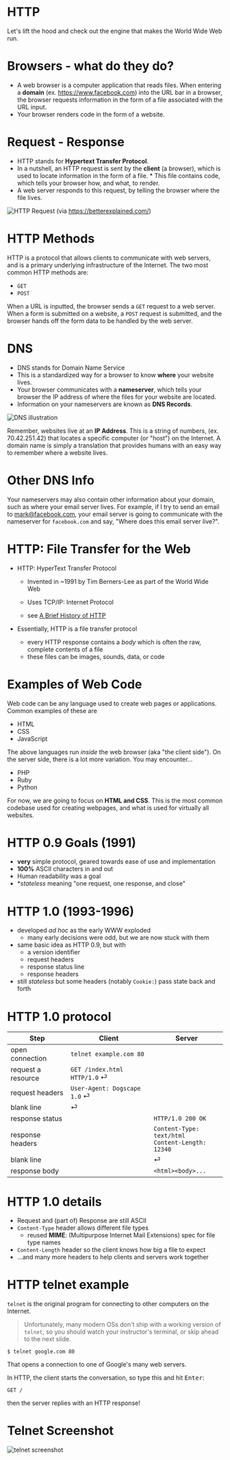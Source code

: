 # HTTP

Let's lift the hood and check out the engine that makes the World Wide Web run.

# Browsers - what do they do?

* A web browser is a computer application that reads files. When entering a **domain** (ex. https://www.facebook.com) into the URL bar in a browser, the browser requests information in the form of a file associated with the URL input. 
* Your browser renders code in the form of a website. 

# Request - Response

* HTTP stands for **Hypertext Transfer Protocol**. 
* In a nutshell, an HTTP request is sent by the **client** (a browser), which is used to locate information in the form of a file. * This file contains code, which tells your browser how, and what, to render. 
* A web server responds to this request, by telling the browser where the file lives. 

![HTTP Request](/lessons/www/http_request.png "HTTP Request") (via <https://betterexplained.com/>)

# HTTP Methods

HTTP is a protocol that allows clients to communicate with web servers, and is a primary underlying infrastructure of the Internet. The two most common HTTP methods are:

* `GET`
* `POST`

When a URL is inputted, the browser sends a `GET` request to a web server. When a form is submitted on a website, a `POST` request is submitted, and the browser hands off the form data to be handled by the web server. 

# DNS

* DNS stands for Domain Name Service
* This is a standardized way for a browser to know **where** your website lives. 
* Your browser communicates with a **nameserver**, which tells your browser the IP address of where the files for your website are located. 
* Information on your nameservers are known as **DNS Records**. 

![DNS illustration](https://s.hswstatic.com/gif/dns-rev-1.gif "DNS Illustration")

Remember, websites live at an **IP Address**. This is a string of numbers, (ex. 70.42.251.42) that locates a specific computer (or "host") on the Internet. A domain name is simply a translation that provides humans with an easy way to remember where a website lives.

# Other DNS Info

Your nameservers may also contain other information about your domain, such as where your email server lives. For example, if I try to send an email to mark@facebook.com, your email server is going to communicate with the nameserver for `facebook.com` and say, "Where does this email server live?". 

# HTTP: File Transfer for the Web

* HTTP: HyperText Transfer Protocol
    * Invented in ~1991 by Tim Berners-Lee as part of the World Wide Web
    
    * Uses TCP/IP: Internet Protocol
    
    * see [A Brief History of HTTP](https://hpbn.co/brief-history-of-http/)

* Essentially, HTTP is a file transfer protocol
  * every HTTP response contains a *body* which is often the raw, complete contents of a file
  * these files can be images, sounds, data, or code

# Examples of Web Code

Web code can be any language used to create web pages or applications. Common examples of these are

* HTML
* CSS
* JavaScript

The above languages run *inside* the web browser (aka "the client side"). On the server side, there is a lot more variation. You may encounter...

* PHP
* Ruby
* Python

For now, we are going to focus on **HTML and CSS**. This is the most common codebase used for creating webpages, and what is used for virtually all websites. 

# HTTP 0.9 Goals (1991)

* **very** simple protocol, geared towards ease of use and implementation
* **100%** ASCII characters in and out
* Human readability was a goal
* **stateless* meaning "one request, one response, and close"

# HTTP 1.0 (1993-1996)

* developed *ad hoc* as the early WWW exploded
  * many early decisions were odd, but we are now stuck with them
* same basic idea as HTTP 0.9, but with
  * a version identifier
  * request headers
  * response status line
  * response headers
* still *stateless* but some headers (notably `Cookie:`) pass state back and forth

# HTTP 1.0 protocol

| Step               | Client                              | Server                                                 |
|--------------------|-------------------------------------|--------------------------------------------------------|
| open connection    | `telnet example.com 80`             |                                                        |
| request a resource | `GET /index.html HTTP/1.0`  &#9166; |                                                        |
| request headers    | `User-Agent: Dogscape 1.0` &#9166;  |                                                        |
| blank line         | &#9166;                             |                                                        |
| response status    |                                     | `HTTP/1.0 200 OK`                                      |
| response headers   |                                     | `Content-Type: text/html` <br> `Content-Length: 12340` |
| blank line         |                                     | &#9166;                                                |
| response body      |                                     | `<html><body>...`                                      |

# HTTP 1.0 details

* Request and (part of) Response are still ASCII
* `Content-Type` header allows different file types
  * reused **MIME**: (Multipurpose Internet Mail Extensions) spec for file type names
* `Content-Length` header so the client knows how big a file to expect
* ...and many more headers to help clients and servers work together

# HTTP telnet example

`telnet` is the original program for connecting to other computers on the Internet. 

> Unfortunately, many modern OSs don't ship with a working version of `telnet`, so you should watch your instructor's terminal, or skip ahead to the next slide.

```
$ telnet google.com 80
```

That opens a connection to one of Google's many web servers. 

In HTTP, the client starts the conversation, so type this and hit <kbd>Enter</kbd>:

```
GET /
```

then the server replies with an HTTP response!

# Telnet Screenshot

![telnet screenshot](/lessons/www/telnet-google.png)

